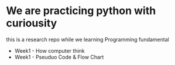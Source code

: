 # We are practicing python with curiousity
this is a research repo while we learning Programming fundamental

- Week1 - How computer think
- Week1 - Pseuduo Code & Flow Chart
